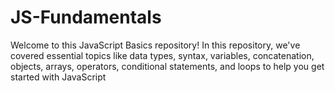 # JS-Fundamentals

Welcome to this JavaScript Basics repository! In this repository, we've covered essential topics like data types, syntax, variables, concatenation, objects, arrays, operators, conditional statements, and loops to help you get started with JavaScript
